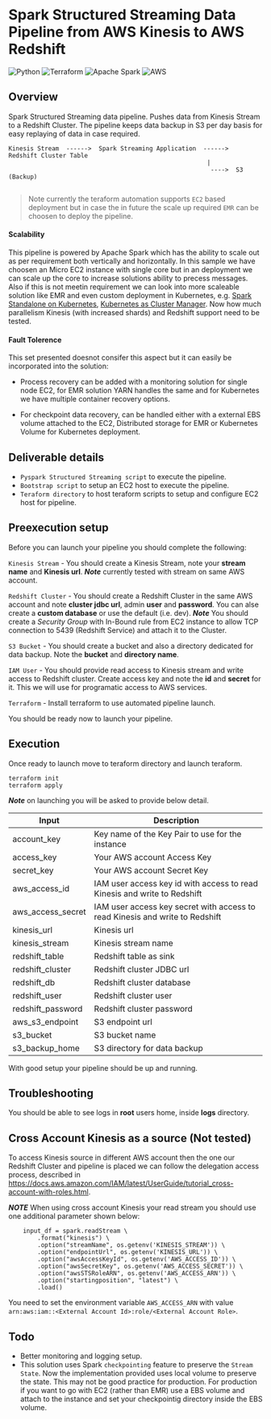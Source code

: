 # Spark Structured Streaming Data Pipeline from AWS Kinesis to AWS Redshift

![Python](https://img.shields.io/badge/lang-Python-brightgreen.svg)
![Terraform](https://img.shields.io/badge/lang-Terraform-brightgreen.svg)
![Apache Spark](https://img.shields.io/badge/lib-Spark-brightgreen.svg)
![AWS](https://img.shields.io/badge/plat-AWS-brightgreen.svg)

## Overview

Spark Structured Streaming data pipeline. Pushes data from Kinesis Stream to a Redshift Cluster. The pipeline keeps data backup in S3 per day basis for easy replaying of data in case required.

```
Kinesis Stream  ------>  Spark Streaming Application  ------>  Redshift Cluster Table
                                                       |
                                                        ---->  S3 (Backup)
                                                        
```

> Note currently the teraform automation supports `EC2` based deployment but in case the in future the scale up required `EMR` can be choosen to deploy the pipeline.

#### Scalability

This pipeline is powered by Apache Spark which has the ability to scale out as per requirement both vertically and horizontally. In this sample we have choosen an Micro EC2 instance with single core but in an deployment we can scale up the core to increase solutions ability to precess messages. Also if this is not meetin requirement we can look into more scaleable solution like EMR and even custom deployment in Kubernetes, e.g. [Spark Standalone on Kubernetes](https://github.com/sankamuk/spark-kubernetes), [Kubernetes as Cluster Manager](https://spark.apache.org/docs/latest/running-on-kubernetes.html). Now how much parallelism Kinesis (with increased shards) and Redshift support need to be tested.

#### Fault Tolerence

This set presented doesnot consifer this aspect but it can easily be incorporated into the solution:

- Process recovery can be added with a monitoring solution for single node EC2, for EMR solution YARN handles the same and for Kubernetes we have multiple container recovery options.

- For checkpoint data recovery, can be handled either with a external EBS volume attached to the EC2, Distributed storage for EMR or Kubernetes Volume for Kubernetes deployment.



## Deliverable details

- `Pyspark Structured Streaming script` to execute the pipeline.
- `Bootstrap script` to setup an EC2 host to execute the pipeline.
- `Teraform directory` to host teraform scripts to setup and configure EC2 host for pipeline.

## Preexecution setup

Before you can launch your pipeline you should complete the following:

`Kinesis Stream` - You should create a Kinesis Stream, note your **stream name** and **Kinesis url**. ***Note*** currently tested with stream on same AWS account.

`Redshift Cluster` - You should create a Redshift Cluster in the same AWS account and note **cluster jdbc url**, admin **user** and **password**. You can alse create a **custom database** or use the default (i.e. dev). ***Note*** You should create a *Security Group* with In-Bound rule from EC2 instance to allow TCP connection to 5439 (Redshift Service) and attach it to the Cluster.

`S3 Bucket` - You should create a bucket and also a directory dedicated for data backup. Note the **bucket** and **directory name**.

`IAM User` - You should provide read access to Kinesis stream and write access to Redshift cluster. Create access key and note the **id** and **secret** for it. This we will use for programatic access to AWS services.

`Terraform` - Install terraform to use automated pipeline launch.

You should be ready now to launch your pipeline.

## Execution

Once ready to launch move to teraform directory and launch teraform.

```
terraform init
terraform apply
```

***Note*** on launching you will be asked to provide below detail.

|Input |Description|
|------|-----------|
|account_key|Key name of the Key Pair to use for the instance|
|access_key|Your AWS account Access Key|
|secret_key|Your AWS account Secret Key|
|aws_access_id|IAM user access key id with access to read Kinesis and write to Redshift|
|aws_access_secret|IAM user access key secret with access to read Kinesis and write to Redshift|
|kinesis_url|Kinesis url|
|kinesis_stream|Kinesis stream name|
|redshift_table|Redshift table as sink|
|redshift_cluster|Redshift cluster JDBC url|
|redshift_db|Redshift cluster database|
|redshift_user|Redshift cluster user|
|redshift_password|Redshift cluster password|
|aws_s3_endpoint|S3 endpoint url|
|s3_bucket|S3 bucket name|
|s3_backup_home|S3 directory for data backup|

With good setup your pipeline should be up and running.

## Troubleshooting

You should be able to see logs in **root** users home, inside **logs** directory.

## Cross Account Kinesis as a source (Not tested)

To access Kinesis source in different AWS account then the one our Redshift Cluster and pipeline is placed we can follow the delegation access process, described in https://docs.aws.amazon.com/IAM/latest/UserGuide/tutorial_cross-account-with-roles.html.

***NOTE***
When using cross account Kinesis your read stream you should use one additional parameter shown below:

```
    input_df = spark.readStream \
        .format("kinesis") \
        .option("streamName", os.getenv('KINESIS_STREAM')) \
        .option("endpointUrl", os.getenv('KINESIS_URL')) \
        .option("awsAccessKeyId", os.getenv('AWS_ACCESS_ID')) \
        .option("awsSecretKey", os.getenv('AWS_ACCESS_SECRET')) \
        .option("awsSTSRoleARN", os.getenv('AWS_ACCESS_ARN')) \
        .option("startingposition", "latest") \
        .load()
```

You need to set the environment variable `AWS_ACCESS_ARN` with value `arn:aws:iam::<External Account Id>:role/<External Account Role>`.

## Todo

- Better monitoring and logging setup.
- This solution uses Spark `checkpointing` feature to preserve the `Stream State`. Now the implementation provided uses local volume to preserve the state. This may not be good practice for production. For production if you want to go with EC2 (rather than EMR) use a EBS volume and attach to the instance and set your checkpointig directory inside the EBS volume. 
